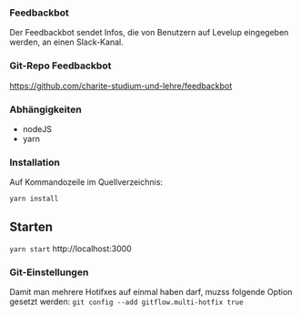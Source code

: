 ### Feedbackbot

Der Feedbackbot sendet Infos, die von Benutzern auf Levelup eingegeben werden, an einen Slack-Kanal.

### Git-Repo Feedbackbot 

https://github.com/charite-studium-und-lehre/feedbackbot

### Abhängigkeiten 

* nodeJS
* yarn

### Installation 

Auf Kommandozeile im Quellverzeichnis:

`yarn install`


## Starten 

`yarn start`
http://localhost:3000


### Git-Einstellungen 

Damit man mehrere Hotifxes auf einmal haben darf, muzss folgende Option gesetzt werden:
`git config --add gitflow.multi-hotfix true`